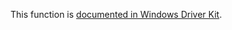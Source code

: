 This function is [documented in Windows Driver Kit](https://learn.microsoft.com/en-us/windows-hardware/drivers/ddi/wdm/nf-wdm-removetaillist).
